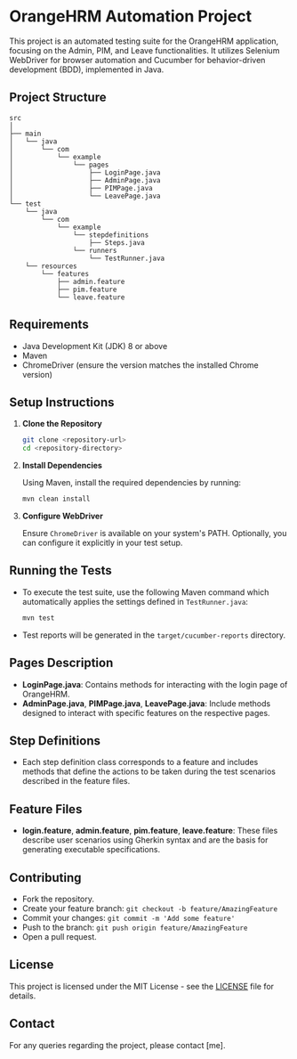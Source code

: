 # OrangeHRM Automation Project

This project is an automated testing suite for the OrangeHRM application, focusing on the Admin, PIM, and Leave functionalities. It utilizes Selenium WebDriver for browser automation and Cucumber for behavior-driven development (BDD), implemented in Java.

## Project Structure

```
src
│
├── main
│   └── java
│       └── com
│           └── example
│               └── pages
│                   ├── LoginPage.java
│                   ├── AdminPage.java
│                   ├── PIMPage.java
│                   └── LeavePage.java
└── test
    └── java
        └── com
            └── example
                └── stepdefinitions
                    ├── Steps.java
                └── runners
                    └── TestRunner.java
    └── resources
        └── features
            ├── admin.feature
            ├── pim.feature
            └── leave.feature
```

## Requirements

- Java Development Kit (JDK) 8 or above
- Maven
- ChromeDriver (ensure the version matches the installed Chrome version)

## Setup Instructions

1. **Clone the Repository**

   ```bash
   git clone <repository-url>
   cd <repository-directory>
   ```

2. **Install Dependencies**

   Using Maven, install the required dependencies by running:

   ```bash
   mvn clean install
   ```

3. **Configure WebDriver**

   Ensure `ChromeDriver` is available on your system's PATH. Optionally, you can configure it explicitly in your test setup.

## Running the Tests

- To execute the test suite, use the following Maven command which automatically applies the settings defined in `TestRunner.java`:

  ```bash
  mvn test
  ```

- Test reports will be generated in the `target/cucumber-reports` directory.

## Pages Description

- **LoginPage.java**: Contains methods for interacting with the login page of OrangeHRM.
- **AdminPage.java**, **PIMPage.java**, **LeavePage.java**: Include methods designed to interact with specific features on the respective pages.

## Step Definitions

- Each step definition class corresponds to a feature and includes methods that define the actions to be taken during the test scenarios described in the feature files.

## Feature Files

- **login.feature**, **admin.feature**, **pim.feature**, **leave.feature**: These files describe user scenarios using Gherkin syntax and are the basis for generating executable specifications.

## Contributing

- Fork the repository.
- Create your feature branch: `git checkout -b feature/AmazingFeature`
- Commit your changes: `git commit -m 'Add some feature'`
- Push to the branch: `git push origin feature/AmazingFeature`
- Open a pull request.

## License

This project is licensed under the MIT License - see the [LICENSE](LICENSE) file for details.

## Contact

For any queries regarding the project, please contact [me].
